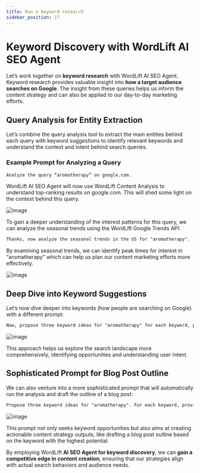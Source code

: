 ```yaml
---
title: Run a keyword research
sidebar_position: 17
---
```


# Keyword Discovery with WordLift AI SEO Agent

Let’s work together on **keyword research** with WordLift AI SEO Agent. Keyword research provides valuable insight into **how a target audience searches on Google**. The insight from these queries helps us inform the content strategy and can also be applied to our day-to-day marketing efforts.

## Query Analysis for Entity Extraction

Let’s combine the query analysis tool to extract the main entities behind each query with keyword suggestions to identify relevant keywords and understand the context and intent behind search queries.

### Example Prompt for Analyzing a Query

```md className=wlx-send-to-agent
Analyze the query “aromatherapy” on google.com.
```

WordLift AI SEO Agent will now use WordLift Content Analysis to understand top-ranking results on google.com. This will shed some light on the context behind this query.

![image](../images/agent-wordlift-query-analysis.png)

To gain a deeper understanding of the interest patterns for this query, we can analyze the seasonal trends using the WordLift Google Trends API:

```md className=wlx-send-to-agent
Thanks, now analyze the seasonal trends in the US for "aromatherapy".
```

By examining seasonal trends, we can identify peak times for interest in “aromatherapy” which can help us plan our content marketing efforts more effectively.

![image](../images/agent-wordlift-keyword-seasonal-trends.png)

## Deep Dive into Keyword Suggestions

Let’s now dive deeper into keywords (how people are searching on Google) with a different prompt:

```md className=wlx-send-to-agent
Now, propose three keyword ideas for "aromatherapy" for each keyword, provide suggestions, extract the topics, and present all the data in a table highlighting the opportunities.
```

![image](../images/agent-wordlift-keyword-ideas.png)

This approach helps us explore the search landscape more comprehensively, identifying opportunities and understanding user intent.

## Sophisticated Prompt for Blog Post Outline

We can also venture into a more sophisticated prompt that will automatically run the analysis and draft the outline of a blog post:

```md className=wlx-send-to-agent
Propose three keyword ideas for "aromatherapy". For each keyword, provide suggestions, extract the topics, and present all the data in a table highlighting the opportunities. Then provide me with the outline for a blog post on the keyword that has the highest chance, keeping in mind the seasonality of the main keyword.
```

![image](../images/agent-wordlift-outline-ideas.png)

This prompt not only seeks keyword opportunities but also aims at creating actionable content strategy outputs, like drafting a blog post outline based on the keyword with the highest potential.

By employing WordLift **AI SEO Agent for keyword discovery**, we can **gain a competitive edge in content creation**, ensuring that our strategies align with actual search behaviors and audience needs.
